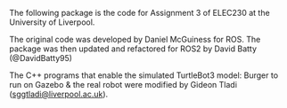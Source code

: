 The following package is the code for Assignment 3 of ELEC230 at the University of Liverpool.

The original code was developed by Daniel McGuiness for ROS. The package was then updated and refactored for ROS2 by David Batty (@DavidBatty95) 

The C++ programs that enable the simulated TurtleBot3 model: Burger to run on Gazebo & the real robot were modified by Gideon Tladi (sggtladi@liverpool.ac.uk).
